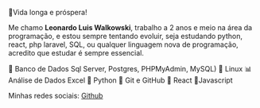 🖖Vida longa e próspera!

Me chamo **Leonardo Luis Walkowski**, trabalho a 2 anos e meio na área da programação, e estou sempre tentando evoluir, seja estudando python, react, php laravel, SQL, ou qualquer linguagem nova de programação, acredito que estudar é sempre essencial.

🎲 Banco de Dados Sql Server, Postgres, PHPMyAdmin, MySQL)
🐧 Linux
📊 Análise de Dados Excel
🤖 Python
🔄 Git e GitHub
🔗 React
🚀Javascript

 Minhas redes sociais: [Github](https://github.com/LeonardoWalkowski)

